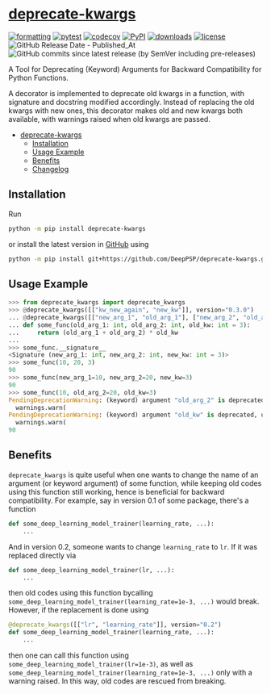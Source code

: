 # [deprecate-kwargs](https://github.com/DeepPSP/deprecate-kwargs/)

[![formatting](https://github.com/DeepPSP/deprecate-kwargs/actions/workflows/check-formatting.yml/badge.svg)](https://github.com/DeepPSP/deprecate-kwargs/actions/workflows/check-formatting.yml)
[![pytest](https://github.com/DeepPSP/deprecate-kwargs/actions/workflows/run-pytest.yml/badge.svg)](https://github.com/DeepPSP/deprecate-kwargs/actions/workflows/run-pytest.yml)
[![codecov](https://codecov.io/gh/DeepPSP/deprecate-kwargs/branch/master/graph/badge.svg?token=6J4Q7SBF7M)](https://codecov.io/gh/DeepPSP/deprecate-kwargs)
[![PyPI](https://img.shields.io/pypi/v/deprecate-kwargs?style=flat-square)](https://pypi.org/project/deprecate-kwargs/)
[![downloads](https://img.shields.io/pypi/dm/deprecate-kwargs?style=flat-square)](https://pypistats.org/packages/deprecate-kwargs)
[![license](https://img.shields.io/github/license/DeepPSP/deprecate-kwargs?style=flat-square)](LICENSE)
![GitHub Release Date - Published_At](https://img.shields.io/github/release-date/DeepPSP/deprecate-kwargs)
![GitHub commits since latest release (by SemVer including pre-releases)](https://img.shields.io/github/commits-since/DeepPSP/deprecate-kwargs/latest)

A Tool for Deprecating (Keyword) Arguments for Backward Compatibility for Python Functions.

A decorator is implemented to deprecate old kwargs in a function, with signature and docstring modified accordingly.
Instead of replacing the old kwargs with new ones, this decorator makes old and new kwargs both available,
with warnings raised when old kwargs are passed.

<!-- toc -->

- [deprecate-kwargs](#deprecate-kwargs)
  - [Installation](#installation)
  - [Usage Example](#usage-example)
  - [Benefits](#benefits)
  - [Changelog](CHANGELOG.rst)

<!-- tocstop -->

## Installation

Run

```bash
python -m pip install deprecate-kwargs
```

or install the latest version in [GitHub](https://github.com/DeepPSP/deprecate-kwargs/) using

```bash
python -m pip install git+https://github.com/DeepPSP/deprecate-kwargs.git
```

## Usage Example

```python
>>> from deprecate_kwargs import deprecate_kwargs
>>> @deprecate_kwargs([["kw_new_again", "new_kw"]], version="0.3.0")
... @deprecate_kwargs([["new_arg_1", "old_arg_1"], ["new_arg_2", "old_arg_2"], ["new_kw", "old_kw"]], version="0.1.0")
... def some_func(old_arg_1: int, old_arg_2: int, old_kw: int = 3):
...     return (old_arg_1 + old_arg_2) * old_kw
...
>>> some_func.__signature__
<Signature (new_arg_1: int, new_arg_2: int, new_kw: int = 3)>
>>> some_func(10, 20, 3)
90
>>> some_func(new_arg_1=10, new_arg_2=20, new_kw=3)
90
>>> some_func(10, old_arg_2=20, old_kw=3)
PendingDeprecationWarning: (keyword) argument "old_arg_2" is deprecated, use "new_arg_2" instead
  warnings.warn(
PendingDeprecationWarning: (keyword) argument "old_kw" is deprecated, use "new_kw" instead
  warnings.warn(
90
```

## Benefits

`deprecate_kwargs` is quite useful when one wants to change the name of an argument (or keyword argument) of some function, while keeping old codes using this function still working, hence is beneficial for backward compatibility. For example, say in version 0.1 of some package, there's a function

```python
def some_deep_learning_model_trainer(learning_rate, ...):
    ...
```

And in version 0.2, someone wants to change `learning_rate` to `lr`. If it was replaced directly via

```python
def some_deep_learning_model_trainer(lr, ...):
    ...
```

then old codes using this function bycalling `some_deep_learning_model_trainer(learning_rate=1e-3, ...)` would break. However, if the replacement is done using

```python
@deprecate_kwargs([["lr", "learning_rate"]], version="0.2")
def some_deep_learning_model_trainer(learning_rate, ...):
    ...
```

then one can call this function using `some_deep_learning_model_trainer(lr=1e-3)`, as well as `some_deep_learning_model_trainer(learning_rate=1e-3, ...)` only with a warning raised. In this way, old codes are rescued from breaking.
